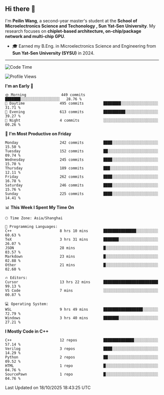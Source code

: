 ## Hi there 👋

I'm **Peilin Wang**, a second-year master's student at the **School of Microelectronics Science and Techonology , Sun Yat-Sen University**. My research focuses on **chiplet-based architecture, on-chip/package network and multi-chip GPU**.

- 🎓 Earned my B.Eng. in Microelectronics Science and Engineering from **Sun Yat-Sen University (SYSU)** in 2024.

---

<!--START_SECTION:waka-->
![Code Time](http://img.shields.io/badge/Code%20Time-260%20hrs%2033%20mins-blue)

![Profile Views](http://img.shields.io/badge/Profile%20Views-3-blue)

**I'm an Early 🐤** 

```text
🌞 Morning                449 commits         ███████░░░░░░░░░░░░░░░░░░   28.76 % 
🌆 Daytime                495 commits         ████████░░░░░░░░░░░░░░░░░   31.71 % 
🌃 Evening                613 commits         ██████████░░░░░░░░░░░░░░░   39.27 % 
🌙 Night                  4 commits           ░░░░░░░░░░░░░░░░░░░░░░░░░   00.26 % 
```
📅 **I'm Most Productive on Friday** 

```text
Monday                   242 commits         ████░░░░░░░░░░░░░░░░░░░░░   15.50 % 
Tuesday                  152 commits         ██░░░░░░░░░░░░░░░░░░░░░░░   09.74 % 
Wednesday                245 commits         ████░░░░░░░░░░░░░░░░░░░░░   15.70 % 
Thursday                 189 commits         ███░░░░░░░░░░░░░░░░░░░░░░   12.11 % 
Friday                   262 commits         ████░░░░░░░░░░░░░░░░░░░░░   16.78 % 
Saturday                 246 commits         ████░░░░░░░░░░░░░░░░░░░░░   15.76 % 
Sunday                   225 commits         ████░░░░░░░░░░░░░░░░░░░░░   14.41 % 
```


📊 **This Week I Spent My Time On** 

```text
🕑︎ Time Zone: Asia/Shanghai

💬 Programming Languages: 
C++                      8 hrs 10 mins       ███████████████░░░░░░░░░░   60.63 % 
TeX                      3 hrs 31 mins       ███████░░░░░░░░░░░░░░░░░░   26.07 % 
JSON                     28 mins             █░░░░░░░░░░░░░░░░░░░░░░░░   03.57 % 
Markdown                 23 mins             █░░░░░░░░░░░░░░░░░░░░░░░░   02.88 % 
Other                    21 mins             █░░░░░░░░░░░░░░░░░░░░░░░░   02.60 % 

🔥 Editors: 
Cursor                   13 hrs 22 mins      █████████████████████████   99.13 % 
VS Code                  7 mins              ░░░░░░░░░░░░░░░░░░░░░░░░░   00.87 % 

💻 Operating System: 
WSL                      9 hrs 49 mins       ██████████████████░░░░░░░   72.79 % 
Windows                  3 hrs 40 mins       ███████░░░░░░░░░░░░░░░░░░   27.21 % 
```

**I Mostly Code in C++** 

```text
C++                      12 repos            ██████████████░░░░░░░░░░░   57.14 % 
Verilog                  3 repos             ████░░░░░░░░░░░░░░░░░░░░░   14.29 % 
Python                   2 repos             ██░░░░░░░░░░░░░░░░░░░░░░░   09.52 % 
HTML                     1 repo              █░░░░░░░░░░░░░░░░░░░░░░░░   04.76 % 
SourcePawn               1 repo              █░░░░░░░░░░░░░░░░░░░░░░░░   04.76 % 
```




 Last Updated on 18/10/2025 18:43:25 UTC
<!--END_SECTION:waka-->
